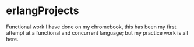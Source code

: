 # erlangProjects
Functional work I have done on my chromebook, this has been my first attempt at a functional and concurrent language; but my practice work is all here.
